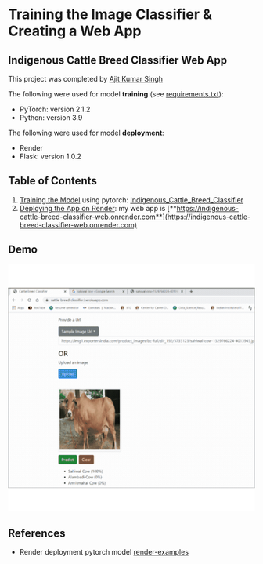 # Training the Image Classifier & Creating a Web App
## Indigenous Cattle Breed Classifier Web App

This project was completed by [Ajit Kumar Singh](https://www.linkedin.com/in/sajit9285/) 

The following were used for model **training** (see [requirements.txt](requirements.txt)):    
- PyTorch:  version 2.1.2
- Python:  version 3.9

The following were used for model **deployment**:    
- Render
- Flask: version 1.0.2
 

## Table of Contents
1.  [Training the Model](docs/1_training.md) using pytorch:  [Indigenous_Cattle_Breed_Classifier](https://github.com/sajit9285/cattle-breed-classifier-webapp/blob/master/notebooks/Indigenous_Cattle_Breed_Classifier.ipynb)
2.  [Deploying the App on Render](docs/2_render_app.md):  my web app is [**https://indigenous-cattle-breed-classifier-web.onrender.com**](https://indigenous-cattle-breed-classifier-web.onrender.com)

## Demo

![Demo](assets/demo.gif)


## References 

* Render deployment pytorch model <a href="https://github.com/render-examples">render-examples</a> 


 

 
 
 


